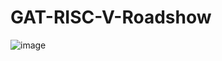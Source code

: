 # GAT-RISC-V-Roadshow
![image](https://github.com/user-attachments/assets/a9ccf923-f55f-404f-8235-1fe4f9ae1854)

